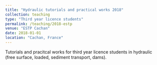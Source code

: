 ```yaml
---
title: "Hydraulic tutorials and practical works 2018"
collection: teaching
type: "Third year licence students"
permalink: /teaching/2018-estp
venue: "ESTP Cachan"
date: 2018-01-01
location: "Cachan, France"
---
```


Tutorials and pracitcal works for third year licence students in hydraulic (free surface, loaded, sediment transport, dams).
